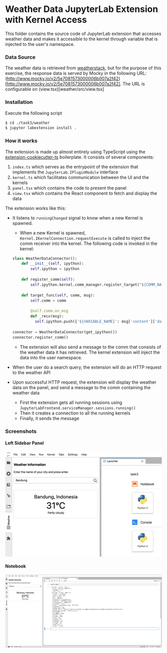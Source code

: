 # Weather Data JupyterLab Extension with Kernel Access
This folder contains the source code of JupyterLab extension that accesses weather data and makes it accessible to the kernel through variable that is injected to the user's namespace.

### Data Source
The weather data is retrieved from [weatherstack](https://weatherstack.com), but for the purpose of this exercise, the response data is served by Mocky in the following URL: (http://www.mocky.io/v2/5e7081573000006b007a2f42)[http://www.mocky.io/v2/5e7081573000006b007a2f42]. The URL is configurable on (view.tsx)[weather/src/view.tsx]

### Installation
Execute the following script
```sh
$ cd ./task3/weather
$ jupyter labextension install .
```

### How it works
The extension is made up almost entirely using TypeScript using the [extension-cookiecutter-ts](https://github.com/jupyterlab/extension-cookiecutter-ts) boilerplate.
It consists of several components:
1. `index.ts` which serves as the entrypoint of the extension that implements the `JupyterLab.IPluginModule` interface
2. `kernel.ts` which facilitates communication between the UI and the kernels
3. `panel.tsx` which contains the code to present the panel
4. `view.tsx` which contains the React component to fetch and display the data

The extension works like this:
- It listens to `runningChanged` signal to know when a new Kernel is spawned.
    - When a new Kernel is spawned, `Kernel.IKernelConnection.requestExecute` is called to inject the comm receiver into the kernel. The following code is invoked in the kernel:
  
    ```python
    class WeatherDataConnector():
        def __init__(self, ipython):
            self.ipython = ipython
        
        def register_comm(self):
            self.ipython.kernel.comm_manager.register_target("${COMM_NAME}", self.target_func)
    
        def target_func(self, comm, msg):
            self.comm = comm
    
            @self.comm.on_msg
            def _recv(msg):
              self.ipython.push({'${VARIABLE_NAME}': msg['content']['data']})

    connector = WeatherDataConnector(get_ipython())
    connector.register_comm()
    ```
    - The extension will also send a message to the comm that consists of the weather data it has retrieved. The kernel extension will inject the data into the user namespace.
- When the user do a search query, the extension will do an HTTP request to the weather API
- Upon successful HTTP request, the extension will display the weather data on the panel, and send a message to the comm containing the weather data
    - First the extension gets all running sessions using `JupyterLabFrontend.serviceManager.sessions.running()`
    - Then it creates a connection to all the running kernels
    - Finally, it sends the message

### Screenshots
#### Left Sidebar Panel
![left sidebar panel](images/sidebar.png "Left Sidebar Panel")

#### Notebook
![notebook](images/notebook.png "Notebook")
